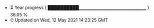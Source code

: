 - ⏳ Year progress { ██████████▁▁▁▁▁▁▁▁▁▁▁▁▁▁▁▁▁▁▁▁ } 36.05 %
- ⏰ Updated on Wed, 12 May 2021 14:23:25 GMT


